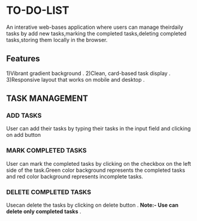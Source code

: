 # TO-DO-LIST
An interative web-bases application where users can manage theirdaily tasks by add new tasks,marking the completed tasks,deleting completed tasks,storing them locally in the browser.
## Features
1)Vibrant gradient background .
2)Clean, card-based task display .
3)Responsive layout that works on mobile and desktop .
## TASK MANAGEMENT
### ADD TASKS
User can add their tasks by typing their tasks in the input field and clicking on add button
### MARK COMPLETED TASKS
User can mark the completed tasks by clicking on the checkbox on the left side of the task.Green color background represents the completed tasks and red color background represents incomplete tasks. 
### DELETE COMPLETED TASKS
Usecan delete the tasks by clicking on delete button . **Note:- Use can delete only completed tasks** .
